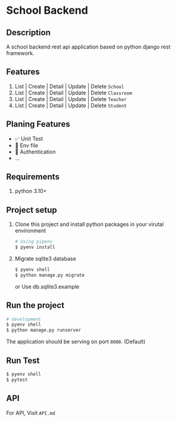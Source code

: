 # School Backend

## Description

A school backend rest api application based on python django rest framework.

## Features

1. List | Create | Detail | Update | Delete `School`
2. List | Create | Detail | Update | Delete `Classroom`
3. List | Create | Detail | Update | Delete `Teacher`
4. List | Create | Detail | Update | Delete `Student`

## Planing Features

- :white_check_mark: Unit Test
- :black_square_button: Env file
- :black_square_button: Authentication
- ...

## Requirements

1. python 3.10+

## Project setup

1. Clone this project and install python packages in your virutal environment

    ```bash
    # Using pipenv
    $ pyenv install
    ```

2. Migrate sqlite3 database
   
   ```bash
   $ pyenv shell
   $ python manage.py migrate
   ```
   or Use db.sqlite3.example


## Run the project

```bash
# development
$ pyenv shell
$ python manage.py runserver
```

The application should be serving on port `8000`. (Default)

## Run Test

```bash
$ pyenv shell
$ pytest
```

## API

For API, Visit `API.md`
